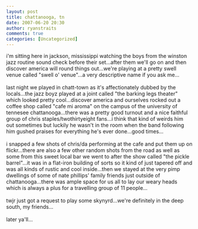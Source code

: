 ```yaml
---
layout: post
title: chattanooga, tn
date: 2007-06-20 20:30
author: ryanstraits
comments: true
categories: [Uncategorized]
---
```

i'm sitting here in jackson, mississippi watching the boys from the winston jazz routine sound check before their set...after them we'll go on and then discover america will round things out...we're playing at a pretty swell venue called "swell o' venue"...a very descriptive name if you ask me...<br /><br />last night we played in chatt-town as it's affectionately dubbed by the locals...the jazz boyz played at a joint called "the barking legs theater" which looked pretty cool...discover america and ourselves rocked out a coffee shop called "cafe mi aroma" on the campus of the university of tennesee chattanooga...there was a pretty good turnout and a nice faithful group of chris staples/twothirtyeight fans...i think that kind of weirds him out sometimes but luckily he wasn't in the room when the band following him gushed praises for everything he's ever done...good times...<br /><br />i snapped a few shots of chris/da performing at the cafe and put them up on flickr...there are also a few other random shots from the road as well as some from this sweet local bar we went to after the show called "the pickle barrel"...it was in a flat-iron building of sorts so it kind of just tapered off and was all kinds of rustic and cool inside...then we stayed at the very pimp dwellings of some of nate phillips' family friends just outside of chattanooga...there was ample space for us all to lay our weary heads which is always a plus for a travelling group of 11 people...<br /><br />twjr just got a request to play some skynyrd...we're definitely in the deep south, my friends...<br /><br />later ya'll...
